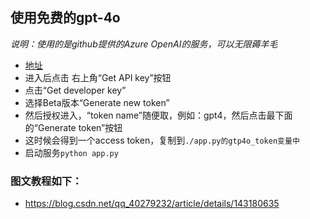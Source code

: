 ## 使用免费的gpt-4o
*说明：使用的是github提供的Azure OpenAI的服务，可以无限薅羊毛*
- [地址](https://github.com/marketplace/models/azure-openai/gpt-4o)
- 进入后点击 右上角“Get API key”按钮
- 点击“Get developer key”
- 选择Beta版本“Generate new token”
- 然后授权进入，“token name”随便取，例如：gpt4，然后点击最下面的“Generate token”按钮
- 这时候会得到一个access token，复制到`./app.py的gtp4o_token变量中`
- 启动服务`python app.py`

### 图文教程如下：
- https://blog.csdn.net/qq_40279232/article/details/143180635